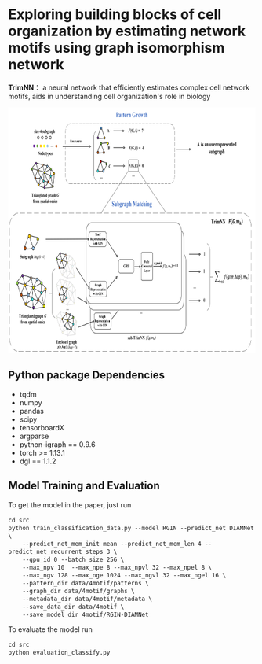 # Exploring building blocks of cell organization by estimating network motifs using graph isomorphism network

**TrimNN**： a neural network that efficiently estimates complex cell network motifs, aids in understanding cell organization's role in biology

<p align="center">
  <img height="500" width="750" src="https://github.com/yuyang-0825/TrimNN/blob/main/figure/TrimNN_figure.png"/>
</p>


## Python package Dependencies
* tqdm
* numpy
* pandas
* scipy
* tensorboardX
* argparse
* python-igraph == 0.9.6
* torch >= 1.13.1
* dgl == 1.1.2


## Model Training and Evaluation
To get the model in the paper, just run
```
cd src
python train_classification_data.py --model RGIN --predict_net DIAMNet \
    --predict_net_mem_init mean --predict_net_mem_len 4 --predict_net_recurrent_steps 3 \
    --gpu_id 0 --batch_size 256 \
    --max_npv 10  --max_npe 8 --max_npvl 32 --max_npel 8 \
    --max_ngv 128 --max_nge 1024 --max_ngvl 32 --max_ngel 16 \
    --pattern_dir data/4motif/patterns \
    --graph_dir data/4motif/graphs \
    --metadata_dir data/4motif/metadata \
    --save_data_dir data/4motif \
    --save_model_dir 4motif/RGIN-DIAMNet
```
To evaluate the model run
```
cd src
python evaluation_classify.py
```


